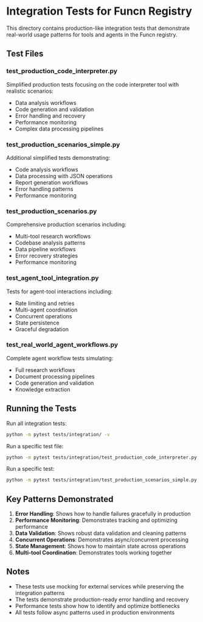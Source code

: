 # Integration Tests for Funcn Registry

This directory contains production-like integration tests that demonstrate real-world usage patterns for tools and agents in the Funcn registry.

## Test Files

### test_production_code_interpreter.py
Simplified production tests focusing on the code interpreter tool with realistic scenarios:
- Data analysis workflows
- Code generation and validation
- Error handling and recovery
- Performance monitoring
- Complex data processing pipelines

### test_production_scenarios_simple.py
Additional simplified tests demonstrating:
- Code analysis workflows
- Data processing with JSON operations
- Report generation workflows
- Error handling patterns
- Performance monitoring

### test_production_scenarios.py
Comprehensive production scenarios including:
- Multi-tool research workflows
- Codebase analysis patterns
- Data pipeline workflows
- Error recovery strategies
- Performance monitoring

### test_agent_tool_integration.py
Tests for agent-tool interactions including:
- Rate limiting and retries
- Multi-agent coordination
- Concurrent operations
- State persistence
- Graceful degradation

### test_real_world_agent_workflows.py
Complete agent workflow tests simulating:
- Full research workflows
- Document processing pipelines
- Code generation and validation
- Knowledge extraction

## Running the Tests

Run all integration tests:
```bash
python -m pytest tests/integration/ -v
```

Run a specific test file:
```bash
python -m pytest tests/integration/test_production_code_interpreter.py -v
```

Run a specific test:
```bash
python -m pytest tests/integration/test_production_scenarios_simple.py::TestSimpleProductionScenarios::test_code_analysis_workflow -v
```

## Key Patterns Demonstrated

1. **Error Handling**: Shows how to handle failures gracefully in production
2. **Performance Monitoring**: Demonstrates tracking and optimizing performance
3. **Data Validation**: Shows robust data validation and cleaning patterns
4. **Concurrent Operations**: Demonstrates async/concurrent processing
5. **State Management**: Shows how to maintain state across operations
6. **Multi-tool Coordination**: Demonstrates tools working together

## Notes

- These tests use mocking for external services while preserving the integration patterns
- The tests demonstrate production-ready error handling and recovery
- Performance tests show how to identify and optimize bottlenecks
- All tests follow async patterns used in production environments
